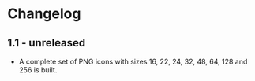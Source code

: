 Changelog
=========

1.1 - unreleased
-----------------------

  * A complete set of PNG icons with sizes 16, 22, 24, 32, 48, 64, 128 and 256 is built.

